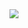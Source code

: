 
<img src="https://github.com/jullebli/ot-harjoitustyo/blob/master/dokumentaatio/kuvat/MinesweeperClassAndPackageDiagramm.png">
